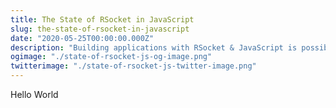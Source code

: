 ```yaml
---
title: The State of RSocket in JavaScript
slug: the-state-of-rsocket-in-javascript
date: "2020-05-25T00:00:00.000Z"
description: "Building applications with RSocket & JavaScript is possible and exciting, but consider this before you bet your business on it."
ogimage: "./state-of-rsocket-js-og-image.png"
twitterimage: "./state-of-rsocket-js-twitter-image.png"
---
```


Hello World
